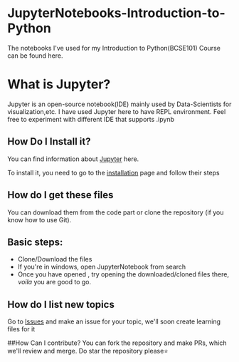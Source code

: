 # JupyterNotebooks-Introduction-to-Python
The notebooks I've used for my  Introduction to Python(BCSE101) Course can be found here.

# What is  Jupyter?
Jupyter is an open-source notebook(IDE) mainly used by Data-Scientists for visualization,etc.
I have used Jupyter here to have REPL environment. Feel free to experiment with different IDE that supports .ipynb

## How Do I Install it?
You can find information about [Jupyter](https://jupyter.org/about) here.

To install it, you need to go to the [installation](https://jupyter.org/install) page and follow their steps

## How do I get these files
You can download them from the code part or clone the repository (if you know how to use Git).

## Basic steps:
-  Clone/Download the files
-  If you're in windows, open JupyterNotebook from search
- Once you have opened , try opening the downloaded/cloned files there, _voila_ you are good to go.

## How do I list new topics
Go to [Issues](https://github.com/AbhijithGanesh/JupyterNotebooks-Introduction-to-Python/issues) and make an issue for your topic, we'll soon create learning files for it

##How Can I contribute?
You can fork the repository and make PRs, which we'll review and merge.
Do star the repository please⭐ 

